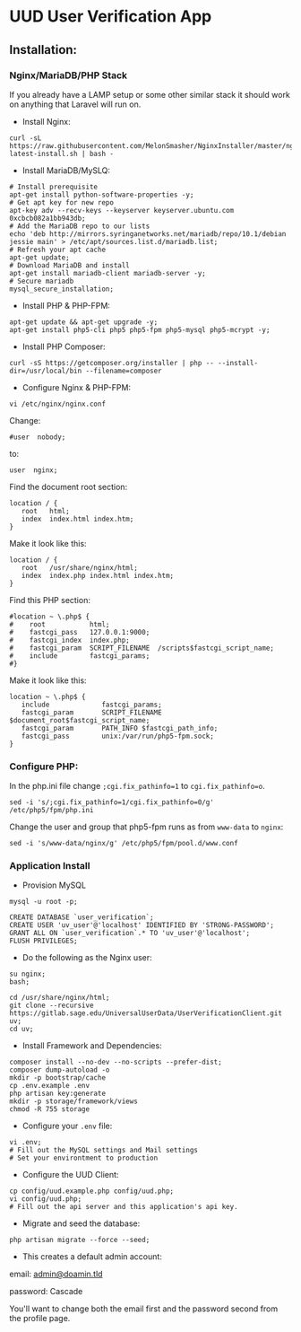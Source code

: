 # UUD User Verification App

## Installation:

### Nginx/MariaDB/PHP Stack

If you already have a LAMP setup or some other similar stack it should work on anything that Laravel will run on.

* Install Nginx:

```shell
curl -sL https://raw.githubusercontent.com/MelonSmasher/NginxInstaller/master/nginx-latest-install.sh | bash -
```

* Install MariaDB/MySLQ:

```shell
# Install prerequisite
apt-get install python-software-properties -y;
# Get apt key for new repo
apt-key adv --recv-keys --keyserver keyserver.ubuntu.com 0xcbcb082a1bb943db;
# Add the MariaDB repo to our lists
echo 'deb http://mirrors.syringanetworks.net/mariadb/repo/10.1/debian jessie main' > /etc/apt/sources.list.d/mariadb.list;
# Refresh your apt cache
apt-get update;
# Download MariaDB and install
apt-get install mariadb-client mariadb-server -y;
# Secure mariadb
mysql_secure_installation;
```
* Install PHP & PHP-FPM:

 ```shell
 apt-get update && apt-get upgrade -y;
 apt-get install php5-cli php5 php5-fpm php5-mysql php5-mcrypt -y;
 ```

* Install PHP Composer:

 ```shell
 curl -sS https://getcomposer.org/installer | php -- --install-dir=/usr/local/bin --filename=composer
 ```

* Configure Nginx & PHP-FPM:

 ```shell
 vi /etc/nginx/nginx.conf
 ```

 Change:

 ```shell
 #user  nobody;
 ```

 to:

 ```shell
 user  nginx;
 ```

 Find the document root section:

 ```shell
 location / {
    root   html;
    index  index.html index.htm;
 }
 ```

 Make it look like this:

 ```shell
 location / {
    root   /usr/share/nginx/html;
    index  index.php index.html index.htm;
 }
 ```


 Find this PHP section:

 ```shell
 #location ~ \.php$ {
 #    root           html;
 #    fastcgi_pass   127.0.0.1:9000;
 #    fastcgi_index  index.php;
 #    fastcgi_param  SCRIPT_FILENAME  /scripts$fastcgi_script_name;
 #    include        fastcgi_params;
 #}
 ```

 Make it look like this:

 ```shell
 location ~ \.php$ {
    include             fastcgi_params;
    fastcgi_param       SCRIPT_FILENAME $document_root$fastcgi_script_name;
    fastcgi_param       PATH_INFO $fastcgi_path_info;
    fastcgi_pass        unix:/var/run/php5-fpm.sock;
 }
 ```

 ### Configure PHP:

 In the php.ini file change `;cgi.fix_pathinfo=1` to `cgi.fix_pathinfo=o`.

 ```shell
 sed -i 's/;cgi.fix_pathinfo=1/cgi.fix_pathinfo=0/g' /etc/php5/fpm/php.ini
 ```

 Change the user and group that php5-fpm runs as from `www-data` to `nginx`:

 ```shell
 sed -i 's/www-data/nginx/g' /etc/php5/fpm/pool.d/www.conf
 ```


### Application Install

* Provision MySQL

```shell
mysql -u root -p;
```

```mysql
CREATE DATABASE `user_verification`;
CREATE USER 'uv_user'@'localhost' IDENTIFIED BY 'STRONG-PASSWORD';
GRANT ALL ON `user_verification`.* TO 'uv_user'@'localhost';
FLUSH PRIVILEGES;
```
* Do the following as the Nginx user:

```shell
su nginx;
bash;
```

```shell
cd /usr/share/nginx/html;
git clone --recursive https://gitlab.sage.edu/UniversalUserData/UserVerificationClient.git uv;
cd uv;
```

* Install Framework and Dependencies:

```shell
composer install --no-dev --no-scripts --prefer-dist;
composer dump-autoload -o
mkdir -p bootstrap/cache
cp .env.example .env
php artisan key:generate
mkdir -p storage/framework/views
chmod -R 755 storage
```

* Configure your `.env` file:

```shell
vi .env;
# Fill out the MySQL settings and Mail settings
# Set your environtment to production
```

* Configure the UUD Client:

```shell
cp config/uud.example.php config/uud.php;
vi config/uud.php;
# Fill out the api server and this application's api key.
```

* Migrate and seed the database:

```shell
php artisan migrate --force --seed;
```

* This creates a default admin account:

email: admin@doamin.tld

password: Cascade

You'll want to change both the email first and the password second from the profile page.